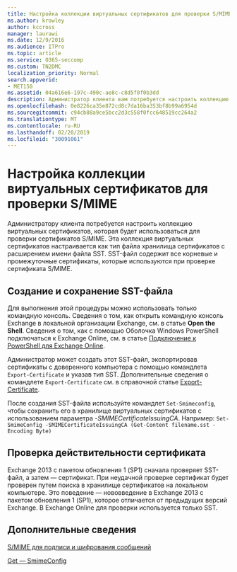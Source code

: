 ```yaml
---
title: Настройка коллекции виртуальных сертификатов для проверки S/MIME
ms.author: krowley
author: kccross
manager: laurawi
ms.date: 12/9/2016
ms.audience: ITPro
ms.topic: article
ms.service: O365-seccomp
ms.custom: TN2DMC
localization_priority: Normal
search.appverid:
- MET150
ms.assetid: 04a616e6-197c-490c-ae8c-c8d5f0f0b3dd
description: Администратор клиента вам потребуется настроить коллекцию виртуальных сертификатов, которая будет использоваться для проверки сертификатов S/MIME.
ms.openlocfilehash: 0e8226ca35e872cd8c7da16ba353bf8b99a6954d
ms.sourcegitcommit: c94cb88a9ce5bcc2d3c558f0fcc648519cc264a2
ms.translationtype: MT
ms.contentlocale: ru-RU
ms.lasthandoff: 02/20/2019
ms.locfileid: "30091061"
---
```

# <a name="set-up-virtual-certificate-collection-to-validate-smime"></a>Настройка коллекции виртуальных сертификатов для проверки S/MIME

Администратору клиента потребуется настроить коллекцию виртуальных сертификатов, которая будет использоваться для проверки сертификатов S/MIME. Эта коллекция виртуальных сертификатов настраивается как тип файла хранилища сертификатов с расширением имени файла SST. SST-файл содержит все корневые и промежуточные сертификаты, которые используются при проверке сертификата S/MIME.
  
## <a name="create-and-save-an-sst"></a>Создание и сохранение SST-файла
<a name="sectionSection0"> </a>

Для выполнения этой процедуры можно использовать только командную консоль. Сведения о том, как открыть командную консоль Exchange в локальной организации Exchange, см. в статье **Open the Shell**. Сведения о том, как с помощью Оболочка Windows PowerShell подключаться к Exchange Online, см. в статье [Подключение к PowerShell для Exchange Online](https://go.microsoft.com/fwlink/p/?linkid=396554).
  
Администратор может создать этот SST-файл, экспортировав сертификаты с доверенного компьютера с помощью командлета  `Export-Certificate` и указав тип SST. Дополнительные сведения о командлете  `Export-Certificate` см. в справочной статье [Export-Certificate](https://docs.microsoft.com/en-us/powershell/module/pkiclient/export-certificate?view=win10-ps). 
  
После создания SST-файла используйте командлет  `Set-Smimeconfig`, чтобы сохранить его в хранилище виртуальных сертификатов с использованием параметра  _-SMIMECertificateIssuingCA_. Например:  `Set-SmimeConfig -SMIMECertificateIssuingCA (Get-Content filename.sst -Encoding Byte)`
  
## <a name="ensuring-a-certificate-is-valid"></a>Проверка действительности сертификата
<a name="sectionSection1"> </a>

Exchange 2013 с пакетом обновления 1 (SP1) сначала проверяет SST-файл, а затем — сертификат. При неудачной проверке сертификат будет проверен путем поиска в хранилище сертификатов на локальном компьютере. Это поведение — нововведение в Exchange 2013 с пакетом обновления 1 (SP1), которое отличается от предыдущих версий Exchange. В Exchange Online для проверки используется только SST.
  
## <a name="more-information"></a>Дополнительные сведения
<a name="sectionSection2"> </a>

[S/MIME для подписи и шифрования сообщений](s-mime-for-message-signing-and-encryption.md)
  
[Get — SmimeConfig](http://technet.microsoft.com/library/4b29fa89-0840-4fe9-8885-019fcef2e02b.aspx)
  

